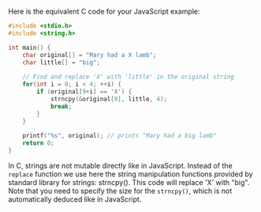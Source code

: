 Here is the equivalent C code for your JavaScript example:

```C
#include <stdio.h>
#include <string.h>

int main() {
    char original[] = "Mary had a X lamb";
    char little[] = "big";
    
    // Find and replace 'X' with 'little' in the original string 
    for(int i = 0; i < 4; ++i) {
        if (original[9+i] == 'X') {
            strncpy(&original[9], little, 4);
            break;
        }
    }
    
    printf("%s", original); // prints "Mary had a big lamb"
    return 0;
}
```
In C, strings are not mutable directly like in JavaScript. Instead of the `replace` function we use here the string manipulation functions provided by standard library for strings: strncpy().  This code will replace 'X' with "big". Note that you need to specify the size for the `strncpy()`, which is not automatically deduced like in JavaScript.

